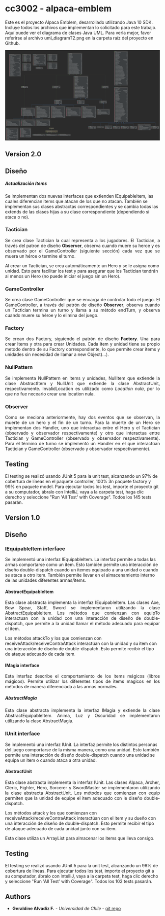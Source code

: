 # cc3002 - alpaca-emblem


Este es el proyecto Alpaca Emblem, desarrollado utilizando Java 10 SDK. Incluye todos los archivos que implementan lo solicitado para este trabajo. Aquí puede ver el diagrama de clases Java UML. Para verla mejor, favor referirse al archivo uml_diagramT2.png en la carpeta raíz del proyecto en Github.

![Alt text](uml_diagramT2.png "UML")

## Version 2.0
## Diseño

##### Actualización Items
<p align="justify">

Se implementan dos nuevas interfaces que extienden IEquipableItem, las cuales diferencian items que atacan de los que no atacan. También se implementan sus clases abstractas correspondientes y se cambia todas las extends de las clases hijas a su clase correspondiente (dependiendo si ataca o no).
</p>

### Tactician
<p align="justify">
Se crea clase Tactician la cual representa a los jugadores. El Tactician, a través del patron de diseño <b>Observer</b>, observa cuando muere su heroe y es observado por el GameController (siguiente sección) cada vez que se muera un héroe o termine el turno. 

Al crear un Tactician, se crea automáticamente un Hero y se le asigna como unidad. Esto para facilitar los test y para asegurar que los Tactician tendrán al menos un Hero (no puede iniciar el juego sin un Hero).
</p>

### GameController
<p align="justify">
Se crea clase GameController que se encarga de controlar todo el juego. El GameController, a través del patrón de diseño <b>Observer</b>, observa cuando un Tactician termina un turno y llama a su método endTurn, y observa cuando muere su héroe y lo elimina del juego. 
</p>

### Factory
<p align="justify">
Se crean dos Factory, siguiendo el patrón de diseño <b>Factory</b>. Una para crear Items y otra para crear Unidades. Cada item y unidad tiene su propio metodo dentro de su Factory correspondiente, lo que permite crear items y unidades sin necesidad de llamar a new Object(...).
</p>

### NullPattern
<p align="justify">
Se implementa NullPattern en items y unidades, NullItem que extiende la clase AbstractItem y NullUnit que extiende la clase AbstractUnit, respectivamente. InvalidLocation es utilizado como <i>Location nula</i>, por lo que no fue neceario crear una location nula.
</p>

### Observer
<p align="justify">
Como se meciona anteriormente, hay dos eventos que se observan, la muerte de un hero y el fin de un turno. Para la muerte de un Hero se implementan dos Handler, uno que interactua entre el Hero y el Tactician (observado y observador respectivamente) y otro que interactua entre Tactician y GameController (observado y observador respectivamente). Para el término de turno se implementó un Handler en el que interactúan Tactician y GameController (observado y observador respectivamente). 
</p>

## Testing

El testing se realizó usando JUnit 5 para la unit test, alcanzando un 97% de cobertura de líneas en el paquete controller, 100% 3n paquete factory y 99% en paquete model.
Para ejecutar todos los test, importe el proyecto git a su computador, ábralo con IntelliJ, vaya a la carpeta test, haga clic derecho y seleccione "Run 'All Test' with Coverage". Todos los 145 tests pasarán.



## Version 1.0
## Diseño

### IEquipableItem interface
<p align="justify">

Se implementó una interfaz IEquipableItem. La interfaz permite a todas las armas comportarse como un item. Esto también permite una interacción de diseño double-dispatch cuando un itemes equipado a una unidad o cuando se ataca a otro item. También permite llevar en el almacenamiento interno de las unidades diferentes armas/items.
</p>

#### AbstractEquipableItem

<p align="justify">
Esta clase abstracta implementa la interfaz IEquipableItem. Las clases Axe, Bow Spear, Staff, Sword se implementaron utilizando la clase AbstractEquipableItem. Los métodos que comienzan con equipTo interactuan con la unidad con una interacción de diseño de double-dispatch, que permite a la unidad llamar el método adecuado para equipar el item.

Los métodos attackTo y los que comienzan con receiveAttack/receiveContraAttack interactúan con la unidad y su item con una interacción de diseño de double-dispatch. Esto permite recibir el tipo de ataque adecuado de cada item.
</p>

#### IMagia interface
<p align="justify">
Esta interfaz describe el comportamiento de los items mágicos (libros mágicos). Permite utilizar los diferentes tipos de items magicos en los métodos de manera diferenciada a las armas normales.
</p>

##### AbstractMagia

<p align="justify">
Esta clase abstracta implementa la interfaz IMagia y extiende la clase AbstractEquipableItem. Anima, Luz y Oscuridad se implementaron utilizando la clase AbstractMagia. 
</p>


### IUnit interface
<p align="justify">

Se implementó una interfaz IUnit. La interfaz permite los distintos personas del juego comportarse de la misma manera, como una unidad. Esto también permite una interacción de diseño double-dispatch cuando una unidad se equipa un item o cuando ataca a otra unidad.
</p>

#### AbstractUnit

<p align="justify">
Esta clase abstracta implementa la interfaz IUnit. Las clases Alpaca, Archer, Cleric, Fighter, Hero, Sorcerer y SwordMaster se implementaron utilizando la clase abstracta AbstractUnit. Los métodos que comienzan con equip permiten que la unidad de equipe el item adecuado con le diseño double-dispatch.

Los métodos attack y los que comienzan con receiveAttack/receiveContraAttack interactúan con el item y su dueño con una interacción de diseño de double-dispatch. Esto permite recibir el tipo de ataque adecuado de cada unidad junto con su item.

Esta clase utiliza un ArrayList para almacenar los items que lleva consigo. 
</p>

## Testing

El testing se realizó usando JUnit 5 para la unit test, alcanzando un 96% de cobertura de líneas.
Para ejecutar todos los test, importe el proyecto git a su computador, ábralo con IntelliJ, vaya a la carpeta test, haga clic derecho y seleccione "Run 'All Test' with Coverage". Todos los 102 tests pasarán.

## Authors

* **Geraldine Alvadiz F.** - *Universidad de Chile* - [git repo](https://github.com/galvadiz/)



